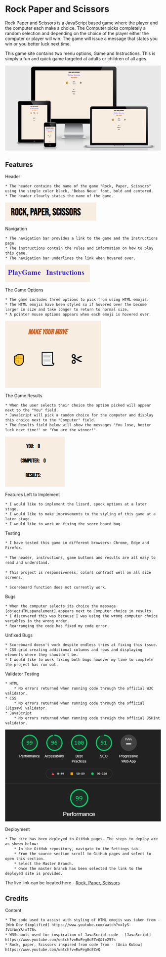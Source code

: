 # Rock Paper and Scissors

Rock Paper and Scissors is a JavaScript based game where the player and the computer each make a choice. The Computer picks completely a random selection and depending on the choice of the player either the computer or player will win. The game will issue a message that states you win or you better luck next time. 

This game site contains two menu options, Game and Instructions. This is simply a fun and quick game targeted at adults or children of all ages.  

<img src="assets/images/Responsiveness.PNG">

## Features

Header 

    * The header contains the name of the game "Rock, Paper, Scissors" using the simple color black, 'Bebas Neue' font, bold and centered. 
    * The header clearly states the name of the game. 

<img src="assets/images/header.PNG">

Navigation 

    * The navigation bar provides a link to the game and the Instructions page. 
    * The instructions contain the rules and information on how to play this game. 
    * The navigation bar underlines the link when hovered over. 
   
<img src="assets/images/nav.PNG">

The Game Options 

    * The game includes three options to pick from using HTML emojis. 
    * The HTML emojis have been styled so if hovered over the become larger in size and take longer to return to normal size. 
    * A pointer mouse options appears when each emoji is hovered over.  

<img src="assets/images/game-buttons.PNG">

The Game Results 

    * When the user selects their choice the option picked will appear next to the "You" field. 
    * JavaScript will pick a random choice for the computer and display this choice next to the "Computer" field.  
    * The Results field below will show the messages "You lose, better luck next time!" or "You are the winner!". 

<img src="assets/images/Scoreboard.PNG">

Features Left to Implement

    * I would like to implement the lizard, spock options at a later stage. 
    * I would like to make improvements to the styling of this game at a later stage.
    * I would like to work on fixing the score board bug.

Testing 

    * I have tested this game in different browsers: Chrome, Edge and Firefox.

    * The header, instructions, game buttons and results are all easy to read and understand. 

    * This project is responsiveness, colors contrast well on all size screens. 

    * Scoreboard function does not currently work.  

Bugs 

    * When the computer selects its choice the message [objectHTMLspanelement] appears next to Computer choice in results. 
    * I discovered this was because I was using the wrong computer choice variables in the wrong order. 
    * Rearranging the code has fixed my code error. 

Unfixed Bugs 

    * Scoreboard doesn't work despite endless tries at fixing this issue. 
    * CSS grid creating additional columns and rows and displaying elements where they shouldn't be. 
    * I would like to work fixing both bugs however my time to complete the project has run out.  

Validator Testing 

    * HTML 
        * No errors returned when running code through the official W3C validator. 
    * CSS 
        * No errors returned when running code through the official (Jigsaw) validator.     
    * JavaScript 
        * No errors returned when running code throigh the official JSHint validator. 
         
<img src="assets/images/lighthouse.PNG">

Deployment    

    * The site has been deployed to GitHub pages. The steps to deploy are as shown below: 
        * In the GitHub repository, navigate to the Settings tab. 
        * From the source section scroll to GitHub pages and select to open this section. 
        * Select the Master Branch. 
        * Once the master branch has been selected the link to the deployed site is provided. 

The live link can be located here - [Rock, Paper, Scissors](https://frankie141.github.io/Rock-paper-Scissors/)   

## Credits 

Content

    * The code used to assist with styling of HTML emojis was taken from - [Web Dev Simplified] https://www.youtube.com/watch?v=1yS-JV4fWqY&t=778s
    * W3Schools used for inspiration of JavaScript code - [JavaScript] https://www.youtube.com/watch?v=RwFeg0cEZvQ&t=257s 
    * Rock, paper, Scissors inspired from code from - [Ania Kubow] https://www.youtube.com/watch?v=RwFeg0cEZvQ









    



